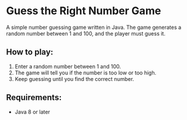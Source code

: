 # Guess the Right Number Game

A simple number guessing game written in Java. The game generates a random number between 1 and 100, and the player must guess it.

## How to play:
1. Enter a random number between 1 and 100.
2. The game will tell you if the number is too low or too high.
3. Keep guessing until you find the correct number.

## Requirements:
- Java 8 or later
